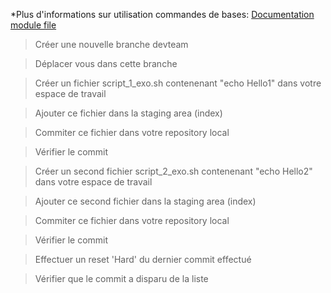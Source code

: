 *Plus d'informations sur utilisation commandes de bases: 
[Documentation module file](https://guides.github.com/activities/hello-world/)

> Créer une nouvelle branche devteam

> Déplacer vous dans cette branche

> Créer un fichier script_1_exo.sh contenenant "echo  Hello1"  dans votre espace de travail 

> Ajouter ce fichier dans la staging area (index)

> Commiter ce fichier dans votre repository local

> Vérifier le commit


> Créer un second fichier script_2_exo.sh contenenant "echo  Hello2"  dans votre espace de travail 

> Ajouter ce second fichier dans la staging area (index)

> Commiter ce fichier dans votre repository local

> Vérifier le commit

> Effectuer un reset 'Hard' du dernier commit effectué 

> Vérifier que le commit a disparu de la liste 

